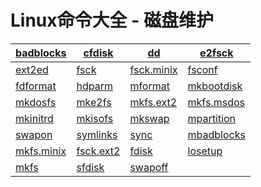 
# Linux命令大全 - 磁盘维护

| [badblocks](linux-comm-badblocks.html) | [cfdisk](linux-comm-cfdisk.html) | [dd](linux-comm-dd.html) | [e2fsck](linux-comm-e2fsck.html) |
| --- | --- | --- | --- |
| [ext2ed](linux-comm-ext2ed.html) | [fsck](linux-comm-fsck.html) | [fsck.minix](linux-comm-fsck-minix.html) | [fsconf](linux-comm-fsconf.html) |
| [fdformat](linux-comm-fdformat.html) | [hdparm](linux-comm-hdparm.html) | [mformat](linux-comm-mformat.html) | [mkbootdisk](linux-comm-mkbootdisk.html) |
| [mkdosfs](linux-comm-mkdosfs.html) | [mke2fs](linux-comm-mke2fs.html) | [mkfs.ext2](linux-comm-mkfs-ext2.html) | [mkfs.msdos](linux-comm-mkfs-msdos.html) |
| [mkinitrd](linux-comm-mkinitrd.html) | [mkisofs](linux-comm-mkisofs.html) | [mkswap](linux-comm-mkswap.html) | [mpartition](linux-comm-mpartition.html) |
| [swapon](linux-comm-swapon.html) | [symlinks](linux-comm-symlinks.html) | [sync](linux-comm-sync.html) | [mbadblocks](linux-comm-mbadblocks.html) |
| [mkfs.minix](linux-comm-mkfs-minix.html) | [fsck.ext2](linux-comm-fsck-ext2.html) | [fdisk](linux-comm-fdisk.html) | [losetup](linux-comm-losetup.html) |
| [mkfs](linux-comm-mkfs.html) | [sfdisk](linux-comm-sfdisk.html) | [swapoff](linux-comm-swapoff.html) |


